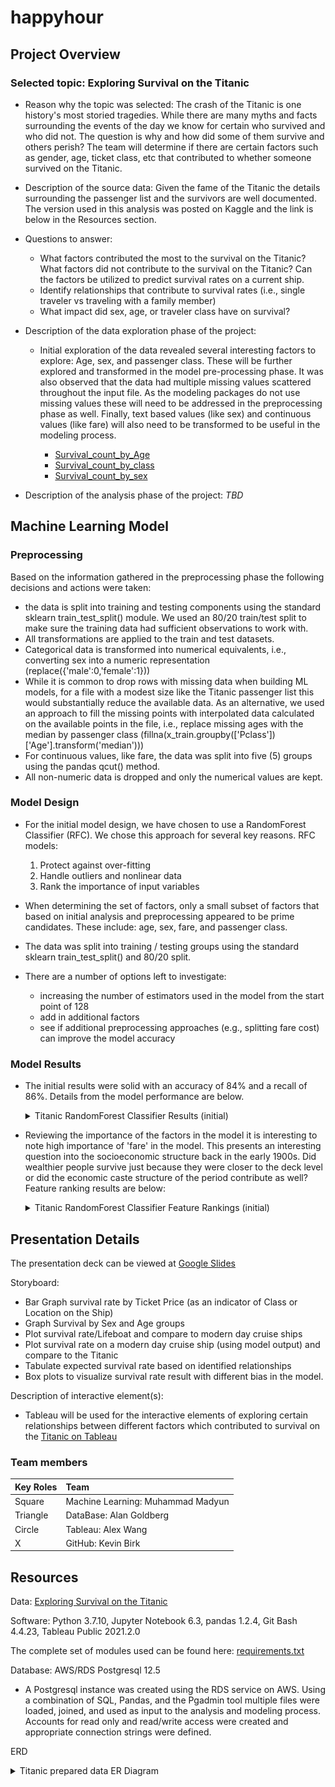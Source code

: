 # happyhour

## Project Overview
 ### Selected topic: Exploring Survival on the Titanic
  - Reason why the topic was selected: The crash of the Titanic is one history's most storied tragedies.  While there are many myths and facts surrounding the events of the day we know for certain who survived and who did not.  The question is why and how did some of them survive and others perish?  The team will determine if there are certain factors such as gender, age, ticket class, etc that contributed to whether someone survived on the Titanic.
  - Description of the source data: Given the fame of the Titanic the details surrounding the passenger list and the survivors are well documented.  The version used in this analysis was posted on Kaggle and the link is below in the Resources section.
  - Questions to answer: 
    - What factors contributed the most to the survival on the Titanic? What factors did not contribute to the survival on the Titanic? Can the factors be utilized to predict survival rates on a current ship.
    - Identify relationships that contribute to survival rates (i.e., single traveler vs traveling with a family member)
    - What impact did sex, age, or traveler class have on survival?
  - Description of the data exploration phase of the project: 
    - Initial exploration of the data revealed several interesting factors to explore: Age, sex, and passenger class.  These will be further explored and transformed in the model pre-processing phase.  It was also observed that the data had multiple missing values scattered throughout the input file.  As the modeling packages do not use missing values these will need to be addressed in the preprocessing phase as well.  Finally, text based values (like sex) and continuous values (like fare) will also need to be transformed to be useful in the modeling process.

      * [Survival_count_by_Age](https://github.com/goldbala55/happyhour/blob/seg3_document/images/Survival_count_by_Age.png)
      * [Survival_count_by_class](https://github.com/goldbala55/happyhour/blob/seg3_document/images/Survival_count_by_class.png)
      * [Survival_count_by_sex](https://github.com/goldbala55/happyhour/blob/seg3_document/images/Survival_count_by_sex.png)


  - Description of the analysis phase of the project: _TBD_

## Machine Learning Model
### Preprocessing
Based on the information gathered in the preprocessing phase the following decisions and actions were taken:
  - the data is split into training and testing components using the standard sklearn train_test_split() module.  We used an 80/20 train/test split to make sure the training data had sufficient observations to work with.
  - All transformations are applied to the train and test datasets.
  - Categorical data is transformed into numerical equivalents, i.e., converting sex into a numeric representation (replace({'male':0,'female':1}))
  - While it is common to drop rows with missing data when building ML models, for a file with a modest size like the Titanic passenger list this would substantially reduce the available data.  As an alternative, we used an approach to fill the missing points with interpolated data calculated on the available points in the file, i.e., replace missing ages with the median by passenger class (fillna(x_train.groupby(['Pclass'])['Age'].transform('median')))
  - For continuous values, like fare, the data was split into five (5) groups using the pandas qcut() method.
  - All non-numeric data is dropped and only the numerical values are kept.

### Model Design
  - For the initial model design, we have chosen to use a RandomForest Classifier (RFC).  We chose this approach for several key reasons.  RFC models:
    1. Protect against over-fitting
    2. Handle outliers and nonlinear data
    3. Rank the importance of input variables 

  - When determining the set of factors, only a small subset of factors that based on initial analysis and preprocessing appeared to be prime candidates.  These include: age, sex, fare, and passenger class.
  - The data was split into training / testing groups using the standard sklearn train_test_split() and 80/20 split.
  - There are a number of options left to investigate:
    - increasing the number of estimators used in the model from the start point of 128
    - add in additional factors
    - see if additional preprocessing approaches (e.g., splitting fare cost) can improve the model accuracy

### Model Results
  - The initial results were solid with an accuracy of 84% and a recall of 86%.  Details from the model performance are below.

    <details><summary>Titanic RandomForest Classifier Results (initial)</summary>
    <p>

    ![](https://github.com/goldbala55/happyhour/blob/main/images/Initial_RFC_model_results.png)

    </p>
    </details>

  - Reviewing the importance of the factors in the model it is interesting to note high importance of 'fare' in the model.  This presents an interesting question into the socioeconomic structure back in the early 1900s.  Did wealthier people survive just because they were closer to the deck level or did the economic caste structure of the period contribute as well?  Feature ranking results are below:

    <details><summary>Titanic RandomForest Classifier Feature Rankings (initial)</summary>
    <p>

    ![](https://github.com/goldbala55/happyhour/blob/main/images/Initial_RFC_feature_importance.png)

    </p>
    </details>

## Presentation Details
The presentation deck can be viewed at [Google Slides](https://docs.google.com/presentation/d/1qMSHVCMOXXqsc5P8uBrMM9QYQQPu_BJBKuw3FCWUnwk/edit#slide=id.p)

Storyboard:

- Bar Graph survival rate by Ticket Price (as an indicator of Class or Location on the Ship)
- Graph Survival by Sex and Age groups
- Plot survival rate/Lifeboat and compare to modern day cruise ships 
- Plot survival rate on a modern day cruise ship (using model output) and compare to the Titanic  
- Tabulate expected survival rate based on identified relationships 
- Box plots to visualize survival rate result with different bias in the model. 

Description of interactive element(s):

- Tableau will be used for the interactive elements of exploring certain relationships between different factors which contributed to survival on the [Titanic on Tableau](https://public.tableau.com/app/profile/alex.wang6199/viz/ExploringSurvivalontheTitanicTableau/Story) 


### Team members
| Key Roles | Team                              |
| :-------- | :-------------------------------- |
| Square    | Machine Learning: Muhammad Madyun |
| Triangle  | DataBase: Alan Goldberg           |
| Circle    | Tableau: Alex Wang                |
| X         | GitHub: Kevin Birk                |


## Resources
Data: [Exploring Survival on the Titanic](https://www.kaggle.com/mrisdal/exploring-survival-on-the-titanic)

Software: Python 3.7.10, Jupyter Notebook 6.3, pandas 1.2.4, Git Bash 4.4.23, Tableau Public 2021.2.0

The complete set of modules used can be found here: [requirements.txt](https://github.com/goldbala55/happyhour/blob/main/Resoures_2/requirements.txt)

Database: 
AWS/RDS Postgresql 12.5 
  - A Postgresql instance was created using the RDS service on AWS. Using a combination of SQL, Pandas, and the Pgadmin tool multiple files were loaded, joined, and used as input to the analysis and modeling process.  Accounts for read only and read/write access were created and appropriate connection strings were defined.

ERD
<details><summary>Titanic prepared data ER Diagram</summary>
<p>

![](https://github.com/goldbala55/happyhour/blob/main/images/Titanic_DB_ERD.png)

</p>
</details>
